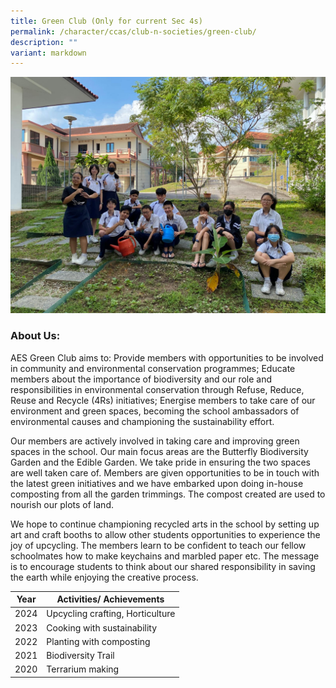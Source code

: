 ```yaml
---
title: Green Club (Only for current Sec 4s)
permalink: /character/ccas/club-n-societies/green-club/
description: ""
variant: markdown
---
```

![Green club 2024](/images/1_2024_Green_Club_members_at_the_edible_garden.jpg)

### About Us:

AES Green Club aims to:
Provide members with opportunities to be involved in community and environmental conservation programmes;
Educate members about the importance of biodiversity and our role and responsibilities in environmental conservation through Refuse, Reduce, Reuse and Recycle (4Rs) initiatives;
Energise members to take care of our environment and green spaces, becoming the school ambassadors of environmental causes and championing the sustainability effort.

Our members are actively involved in taking care and improving green spaces in the school. Our main focus areas are the Butterfly Biodiversity Garden and the Edible Garden. We take pride in ensuring the two spaces are well taken care of. Members are given opportunities to be in touch with the latest green initiatives and we have embarked upon doing in-house composting from all the garden trimmings. The compost created are used to nourish our plots of land.

We hope to continue championing recycled arts in the school by setting up art and craft booths to allow other students opportunities to experience the joy of upcycling. The members learn to be confident to teach our fellow schoolmates how to make keychains and marbled paper etc. The message is to encourage students to think about our shared responsibility in saving the earth while enjoying the creative process.



| Year | Activities/ Achievements | 
| -------- | -------- | 
| 2024     | Upcycling crafting, Horticulture     | 
| 2023     | Cooking with sustainability   | 
| 2022     | Planting with composting    | 
| 2021     | Biodiversity Trail    | 
| 2020     | Terrarium making     |